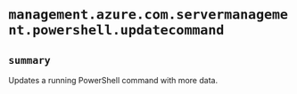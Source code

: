 # `management.azure.com.servermanagement.powershell.updatecommand`

## `summary`
Updates a running PowerShell command with more data.


